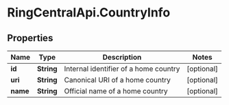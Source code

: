 # RingCentralApi.CountryInfo

## Properties
Name | Type | Description | Notes
------------ | ------------- | ------------- | -------------
**id** | **String** | Internal identifier of a home country | [optional] 
**uri** | **String** | Canonical URI of a home country | [optional] 
**name** | **String** | Official name of a home country | [optional] 


